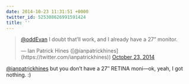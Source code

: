 ```yaml
---
date: 2014-10-23 11:31:51 +0000
twitter_id: 525308626991591424
title: ''
---
```


<blockquote class="twitter-tweet"><p lang="en" dir="ltr"><a href="https://twitter.com/oddEvan?ref_src=twsrc%5Etfw">@oddEvan</a> I doubt that’ll work, and I already have a 27” monitor.</p>&mdash; Ian Patrick Hines ([@ianpatrickhines](https://twitter.com/ianpatrickhines)) <a href="https://twitter.com/ianpatrickhines/status/525308407239434240?ref_src=twsrc%5Etfw">October 23, 2014</a></blockquote>
<script async src="https://platform.twitter.com/widgets.js" charset="utf-8"></script>

[@ianpatrickhines](https://twitter.com/ianpatrickhines) but you don’t have a 27″ RETINA moni—ok, yeah, I got nothing. :)
